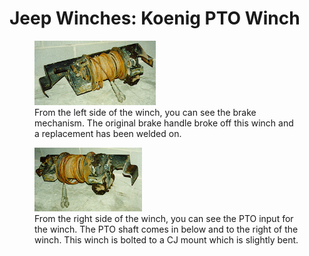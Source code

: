 # Jeep Winches: Koenig PTO Winch

<figure>
<a href="/images/winch/koel.jpg"><img src="/images/winch/koel_.jpg" alt="Koenig PTO Winch left side" /></a>
<figcaption>From the left side of the winch, you can see the brake mechanism. The original brake handle broke off this winch and a replacement has been welded on.</figcaption>
</figure>

<figure>
<a href="/images/winch/koer.jpg"><img src="/images/winch/koer_.jpg" alt="Koenig PTO Winch right side" /></a>
<figcaption>From the right side of the winch, you can see the PTO input for the winch. The PTO shaft comes in below and to the right of the winch. This winch is bolted to a CJ mount which is slightly bent.</figcaption>
</figure>
